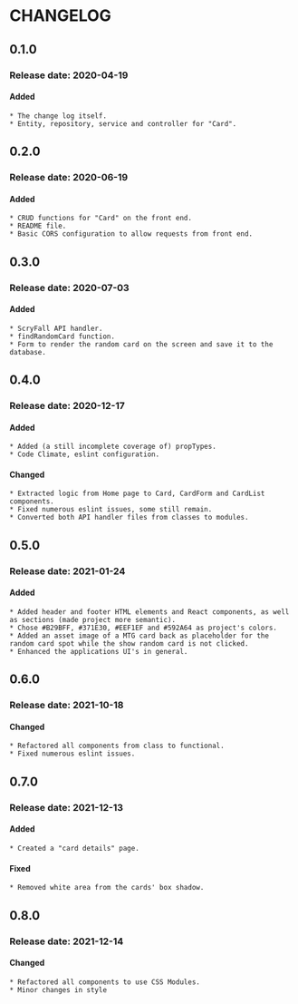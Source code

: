 # CHANGELOG

## 0.1.0
### Release date: 2020-04-19
#### Added
    * The change log itself.
    * Entity, repository, service and controller for "Card".
     
## 0.2.0
### Release date: 2020-06-19
#### Added
    * CRUD functions for "Card" on the front end.
    * README file.
    * Basic CORS configuration to allow requests from front end.
    
## 0.3.0
### Release date: 2020-07-03
#### Added
    * ScryFall API handler.
    * findRandomCard function.
    * Form to render the random card on the screen and save it to the database.

## 0.4.0
### Release date: 2020-12-17
#### Added
    * Added (a still incomplete coverage of) propTypes.
    * Code Climate, eslint configuration.

#### Changed
    * Extracted logic from Home page to Card, CardForm and CardList components.
    * Fixed numerous eslint issues, some still remain.
    * Converted both API handler files from classes to modules.

## 0.5.0
### Release date: 2021-01-24

#### Added
    * Added header and footer HTML elements and React components, as well as sections (made project more semantic).
    * Chose #B29BFF, #371E30, #EEF1EF and #592A64 as project's colors.
    * Added an asset image of a MTG card back as placeholder for the random card spot while the show random card is not clicked.
    * Enhanced the applications UI's in general.
    
## 0.6.0
### Release date: 2021-10-18

#### Changed
	* Refactored all components from class to functional.
	* Fixed numerous eslint issues.
	
## 0.7.0
### Release date: 2021-12-13

#### Added
    * Created a "card details" page.

#### Fixed
    * Removed white area from the cards' box shadow.
    
## 0.8.0
### Release date: 2021-12-14

#### Changed
	* Refactored all components to use CSS Modules.
	* Minor changes in style
